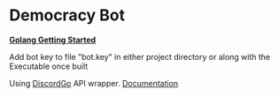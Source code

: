 # Democracy Bot

**[Golang Getting Started](https://golang.org/doc/install)**

Add bot key to file "bot.key" in either project directory or along with the Executable once built

Using [DiscordGo](https://github.com/bwmarrin/discordgo) API wrapper. [Documentation](https://godoc.org/github.com/bwmarrin/discordgo) 
